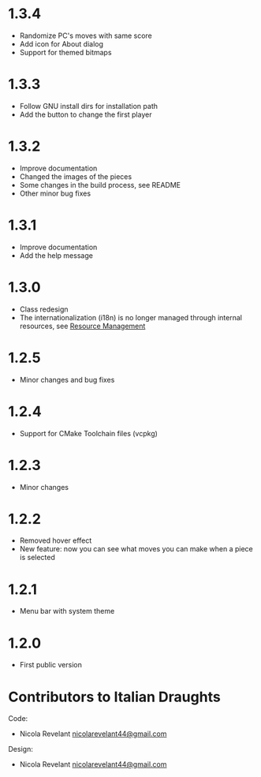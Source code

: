# 1.3.4

- Randomize PC's moves with same score
- Add icon for About dialog
- Support for themed bitmaps

# 1.3.3

- Follow GNU install dirs for installation path
- Add the button to change the first player

# 1.3.2

- Improve documentation
- Changed the images of the pieces
- Some changes in the build process, see README
- Other minor bug fixes

# 1.3.1

- Improve documentation
- Add the help message

# 1.3.0

- Class redesign
- The internationalization (i18n) is no longer managed through internal resources,
see [Resource Management](src/Resources/README.md)

# 1.2.5

- Minor changes and bug fixes

# 1.2.4

- Support for CMake Toolchain files (vcpkg)

# 1.2.3

- Minor changes

# 1.2.2

- Removed hover effect
- New feature: now you can see what moves you can make when a piece is selected

# 1.2.1

- Menu bar with system theme

# 1.2.0

- First public version


# Contributors to Italian Draughts

Code:

- Nicola Revelant <nicolarevelant44@gmail.com>

Design:

- Nicola Revelant <nicolarevelant44@gmail.com>
